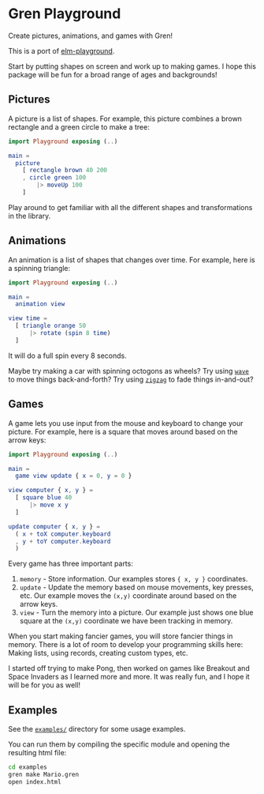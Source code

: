 # Gren Playground

Create pictures, animations, and games with Gren!

This is a port of [elm-playground](https://package.elm-lang.org/packages/evancz/elm-playground/latest/).

Start by putting shapes on screen and work up to making games. I hope this package will be fun for a broad range of ages and backgrounds!


## Pictures

A picture is a list of shapes. For example, this picture combines a brown rectangle and a green circle to make a tree:

```elm
import Playground exposing (..)

main =
  picture
    [ rectangle brown 40 200
    , circle green 100
        |> moveUp 100
    ]
```

Play around to get familiar with all the different shapes and transformations in the library.


## Animations

An animation is a list of shapes that changes over time. For example, here is a spinning triangle:

```elm
import Playground exposing (..)

main =
  animation view

view time =
  [ triangle orange 50
      |> rotate (spin 8 time)
  ]
```

It will do a full spin every 8 seconds.

Maybe try making a car with spinning octogons as wheels? Try using [`wave`](https://packages.gren-lang.org/package/blaix/gren-playground/latest/Playground#wave) to move things back-and-forth? Try using [`zigzag`](https://packages.gren-lang.org/package/blaix/gren-playground/latest/Playground#zigzag) to fade things in-and-out?


## Games

A game lets you use input from the mouse and keyboard to change your picture. For example, here is a square that moves around based on the arrow keys:

```elm
import Playground exposing (..)

main =
  game view update { x = 0, y = 0 }

view computer { x, y } =
  [ square blue 40
      |> move x y
  ]

update computer { x, y } =
  ( x + toX computer.keyboard
  , y + toY computer.keyboard
  )
```

Every game has three important parts:

1. `memory` - Store information. Our examples stores `{ x, y }` coordinates.
2. `update` - Update the memory based on mouse movements, key presses, etc. Our example moves the `(x,y)` coordinate around based on the arrow keys.
3. `view` - Turn the memory into a picture. Our example just shows one blue square at the `(x,y)` coordinate we have been tracking in memory.

When you start making fancier games, you will store fancier things in memory. There is a lot of room to develop your programming skills here: Making lists, using records, creating custom types, etc.

I started off trying to make Pong, then worked on games like Breakout and Space Invaders as I learned more and more. It was really fun, and I hope it will be for you as well!

## Examples

See the [`examples/`](https://github.com/blaix/gren-playground/tree/main/examples) directory for some usage examples.

You can run them by compiling the specific module and opening the resulting html file:

```bash
cd examples
gren make Mario.gren
open index.html
```

